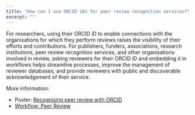 ```yaml
---
title: "How can I use ORCID iDs for peer review recognition services?"
excerpt: ""
---
```

For researchers, using their ORCID iD to enable connections with the organisations for which they perform reviews raises the visibility of their efforts and contributions. For publishers, funders, associations, research institutions, peer review recognition services, and other organisations involved in review, asking reviewers for their ORCID iD and embedding it in workflows helps streamline processes, improve the management of reviewer databases, and provide reviewers with public and discoverable acknowledgement of their service.

More information:

* Poster: [Recognising peer review with ORCID](https://zenodo.org/record/1095545#.Wjj7Wt_iY2w)
* [Workflow: Peer Review](https://members.orcid.org/api/workflow/peer-review)